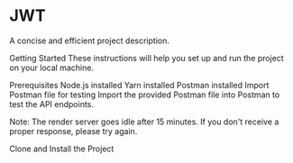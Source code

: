 # JWT
A concise and efficient project description.

Getting Started
These instructions will help you set up and run the project on your local machine.

Prerequisites
Node.js installed
Yarn installed
Postman installed
Import Postman file for testing
Import the provided Postman file into Postman to test the API endpoints.

Note: The render server goes idle after 15 minutes. If you don't receive a proper response, please try again.

Clone and Install the Project

